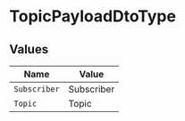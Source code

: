 # TopicPayloadDtoType


## Values

| Name         | Value        |
| ------------ | ------------ |
| `Subscriber` | Subscriber   |
| `Topic`      | Topic        |